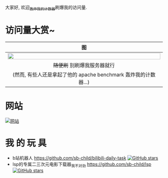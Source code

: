 大家好, 欢迎<sub>~~轰炸我的计数器~~</sub>刷爆我的访问量.

# 访问量大赏~
|  图 |
|:---:|
|<img src="https://www.sbc-io.xyz:81/gh_counter/svg.php" width="100%">|
|~~随便刷~~ 别刷爆我服务器就行|
|(然而, 有些人还是拿起了他的 apache benchmark 轰炸我的计数器...)|

# 网站
[![网站](https://img.shields.io/badge/%E7%BD%91%E7%AB%99(todo)-www.sbc--io.xyz:81-information)](https://www.sbc-io.xyz:81)

# 我 的 玩 具
+ b站机器人 https://github.com/sb-child/bilibili-daily-task [![GitHub stars](https://img.shields.io/github/stars/sb-child/bilibili-daily-task?label=stars%2F%E6%98%9F%E6%A0%87&style=flat-square)](https://github.com/sb-child/bilibili-daily-task/stargazers)
+ lsp的专属二三次元电影下载器<sub>我不对劲</sub> https://github.com/sb-child/lsp [![GitHub stars](https://img.shields.io/github/stars/sb-child/lsp?label=stars%2F%E6%98%9F%E6%A0%87&style=flat-square)](https://github.com/sb-child/lsp/stargazers)


<!-- ### Hobbies / 爱好
+ Programming / 编程
+ + I like using / 我喜欢用
+ + + `Python`, `Golang`, `php`, `html/js/css`
+ + + (也就日常写点脚本, 或搞前后端)
+ + My projects / 我的项目
+ + + b站机器人 https://github.com/sb-child/bilibili-daily-task [![GitHub stars](https://img.shields.io/github/stars/sb-child/bilibili-daily-task?label=stars%2F%E6%98%9F%E6%A0%87&style=flat-square)](https://github.com/sb-child/bilibili-daily-task/stargazers)
+ + + 搞颜色之脚本 https://github.com/sb-child/lsp [![GitHub stars](https://img.shields.io/github/stars/sb-child/lsp?label=stars%2F%E6%98%9F%E6%A0%87&style=flat-square)](https://github.com/sb-child/lsp/stargazers)
+ Electronics / 电子爱好者
+ + 只是画过几块pcb, 最多也就能熟练的焊个lqfp64..
+ 伪音 爱好者 (我为什么要写在这里...)
+ + 我受不了我自己了.. 没啥好说的, 懂的都懂


 -->

